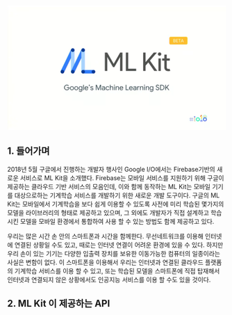 ![ML Kit](images/mlkit01_01.png)

## 1. 들어가며
 2018년 5월 구글에서 진행하는 개발자 행사인 Google I/O에서는 Firebase기반의 새로운 서비스로 ML Kit을 소개했다. Firebase는 모바일 서비스를 지원하기 위해 구글이 제공하는 클라우드 기반 서비스의 모음인데, 이와 함께 동작하는 ML Kit는 모바일 기기를 대상으로하는 기계학습 서비스를 개발하기 위한 새로운 개발 도구이다. 구글의 ML Kit는 모바일에서 기계학습을 보다 쉽게 이용할 수 있도록 사전에 미리 학습된 몇가지의 모델을 라이브러리의 형태로 제공하고 있으며, 그 외에도 개발자가 직접 설계하고 학습시킨 모델을 모바일 환경에서 통합하여 사용 할 수 있는 방법도 함께 제공하고 있다.

 우리는 많은 시간 손 안의 스마트폰과 시간을 함께한다. 무선네트워크를 이용해 인터넷에 연결된 상황일 수도 있고, 때로는 인터넷 연결이 어려운 환경에 있을 수 있다. 하지만 우리 손이 있는 기기는 다양한 입출력 장치를 보유한 이동가능한 컴퓨터의 일종이라는 사실은 변함이 없다. 이 스마트폰을 이용해서 우리는 인터넷과 연결된 클라우드 플랫폼의 기계학습 서비스를 이용 할 수 있고, 또는 학습된 모델을 스마트폰에 직접 탑재해서 인터넷과 연결되지 않은 상황에서도 인공지능 서비스를 이용 할 수도 있을 것이다. 





## 2. ML Kit 이 제공하는 API
